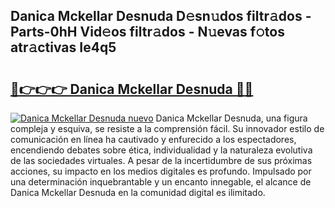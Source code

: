 ## Danica Mckellar Desnuda D𝚎sn𝚞dos filtr𝚊dos - Parts-0hH Vid𝚎os filtr𝚊dos - N𝚞evas f𝚘tos atr𝚊ctivas Ie4q5

# <h2><a href="http://mb3884.tromn.icu/?c=Danica+Mckellar+Desnuda">🔗👉👉👉 Danica Mckellar Desnuda 🔗🔗</a></h2>

[![Danica Mckellar Desnuda nuevo](https://i.imgur.com/pEAQMta.gif)](http://mb3884.tromn.icu/?c=Danica+Mckellar+Desnuda)
Danica Mckellar Desnuda, una figura compleja y esquiva, se resiste a la comprensión fácil. Su innovador estilo de comunicación en línea ha cautivado y enfurecido a los espectadores, encendiendo debates sobre ética, individualidad y la naturaleza evolutiva de las sociedades virtuales. A pesar de la incertidumbre de sus próximas acciones, su impacto en los medios digitales es profundo. Impulsado por una determinación inquebrantable y un encanto innegable, el alcance de Danica Mckellar Desnuda en la comunidad digital es ilimitado.
